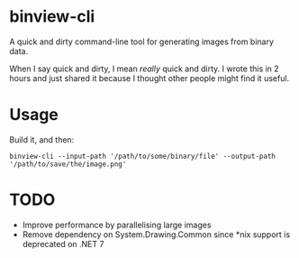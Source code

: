 # binview-cli
A quick and dirty command-line tool for generating images from binary data.

When I say quick and dirty, I mean _really_ quick and dirty. I wrote this in 2 hours and just shared it because I thought other people might find it useful.

# Usage
Build it, and then:

`binview-cli --input-path '/path/to/some/binary/file' --output-path '/path/to/save/the/image.png'`

# TODO
- Improve performance by parallelising large images
- Remove dependency on System.Drawing.Common since *nix support is deprecated on .NET 7
